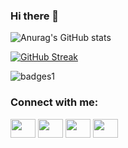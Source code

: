 ### Hi there 👋

![Anurag's GitHub stats](https://github-readme-stats.vercel.app/api?username=Anand795&show_icons=true&theme=gruvbox&hide_border=true)

[![GitHub Streak](http://github-readme-streak-stats.herokuapp.com?user=Anand795&theme=gruvbox&hide_border=true)](https://git.io/streak-stats)



![badges1](https://dev-to-uploads.s3.amazonaws.com/uploads/articles/6n8fc8zw8pawxveffitx.png)




<h3 align="left">Connect with me:</h3>
<p align="left">
<a href="your link" target="blank"><img align="center" src="https://cdn.jsdelivr.net/npm/simple-icons@3.0.1/icons/twitter.svg" alt="" height="30" width="40" /></a>
<a href="your link" target="blank"><img align="center" src="https://cdn.jsdelivr.net/npm/simple-icons@3.0.1/icons/linkedin.svg" alt="" height="30" width="40" /></a>
<a href="your link" target="blank"><img align="center" src="https://cdn.jsdelivr.net/npm/simple-icons@3.0.1/icons/instagram.svg" alt="" height="30" width="40" /></a>
<a href="your link" target="blank"><img align="center" src="https://cdn.jsdelivr.net/npm/simple-icons@3.0.1/icons/youtube.svg" alt="" height="30" width="40" /></a>
</p>
